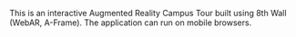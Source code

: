 This is an interactive Augmented Reality Campus Tour built using 8th Wall (WebAR, A-Frame). The application can run on mobile browsers.